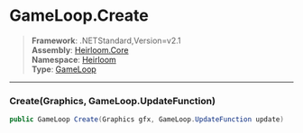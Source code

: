 # GameLoop.Create

> **Framework**: .NETStandard,Version=v2.1  
> **Assembly**: [Heirloom.Core][0]  
> **Namespace**: [Heirloom][0]  
> **Type**: [GameLoop][1]  

--------------------------------------------------------------------------------

### Create(Graphics, GameLoop.UpdateFunction)

```cs
public GameLoop Create(Graphics gfx, GameLoop.UpdateFunction update)
```

[0]: ../Heirloom.Core.md
[1]: Heirloom.GameLoop.md
